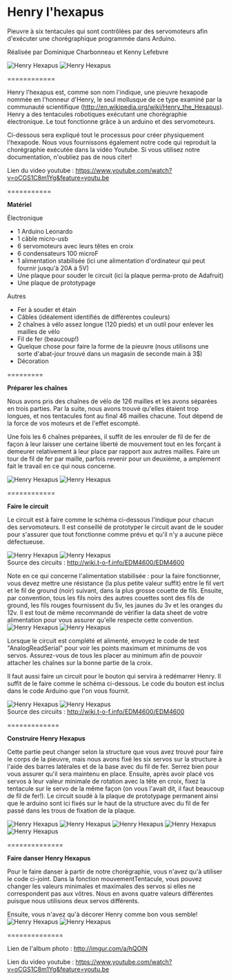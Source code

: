 <b>Henry l'hexapus</b>
============

Pieuvre à six tentacules qui sont contrôlées par des servomoteurs afin d'exécuter une chorégraphique programmée dans Arduino.

Réalisée par Dominique Charbonneau et Kenny Lefebvre

<img src="http://i.imgur.com/CIgiBkb.jpg" title="Henry Hexapus" />
<img src="http://i.imgur.com/anDmYbi.jpg" title="Henry Hexapus" />

============

Henry l'hexapus est, comme son nom l'indique, une pieuvre hexapode nommée en l'honneur d'Henry, le seul mollusque de ce type examiné par la communauté scientifique (<a href="http://en.wikipedia.org/wiki/Henry_the_Hexapus">http://en.wikipedia.org/wiki/Henry_the_Hexapus</a>). Henry a des tentacules robotiques exécutant une chorégraphie électronique.  Le tout fonctionne grâce à un arduino et des servomoteurs.

Ci-dessous sera expliqué tout le processus pour créer physiquement l'hexapode. Nous vous fournissons également notre code qui reproduit la chorégraphie exécutée dans la vidéo Youtube. Si vous utilisez notre documentation, n'oubliez pas de nous citer!

Lien du video youtube : <a href="https://www.youtube.com/watch?v=oCGS1C8m1Yg&feature=youtu.be">https://www.youtube.com/watch?v=oCGS1C8m1Yg&feature=youtu.be </a>

===========

<b>Matériel</b>

Électronique
- 1 Arduino Leonardo
- 1 câble micro-usb
- 6 servomoteurs avec leurs têtes en croix
- 6 condensateurs 100 microF
- 1 alimentation stabilisée (ici une alimentation d'ordinateur qui peut fournir jusqu'à 20A à 5V)
- Une plaque pour souder le circuit (ici la plaque perma-proto de Adafruit)
- Une plaque de prototypage

Autres
- Fer à souder et étain
- Câbles (idéalement identifiés de différentes couleurs)
- 2 chaînes à vélo assez longue (120 pieds) et un outil pour enlever les mailles de vélo
- Fil de fer (beaucoup!)
- Quelque chose pour faire la forme de la pieuvre (nous utilisons une sorte d'abat-jour trouvé dans un magasin de seconde main à 3$)
- Décoration

=========

<b> Préparer les chaînes </b>

Nous avons pris des chaînes de vélo de 126 mailles et les avons séparées en trois parties. Par la suite, nous avons trouvé qu'elles étaient trop longues, et nos tentacules font au final 46 mailles chacune. Tout dépend de la force de vos moteurs et de l'effet escompté.

Une fois les 6 chaînes préparées, il suffit de les enrouler de fil de fer de façon à leur laisser une certaine liberté de mouvement tout en les forçant à demeurer relativement à leur place par rapport aux autres mailles. Faire un tour de fil de fer par maille, parfois revenir pour un deuxième, a amplement fait le travail en ce qui nous concerne.

<img src="http://i.imgur.com/IXbATQN.jpg" title="Henry Hexapus" />
<img src="http://i.imgur.com/ZtMNwe7.jpg" title="Henry Hexapus" />

============

<b> Faire le circuit </b>

Le circuit est à faire comme le schéma ci-dessous l'indique pour chacun des servomoteurs. Il est conseillé de prototyper le circuit avant de le souder pour s'assurer que tout fonctionne comme prévu et qu'il n'y a aucune pièce défectueuse.

<img src="http://wiki.t-o-f.info/uploads/Arduino/servo_bb.png" title="Henry Hexapus" />
<img src="http://wiki.t-o-f.info/uploads/Arduino/servo_sh.png" title="Henry Hexapus" />
<br>
Source des circuits : <a href="http://wiki.t-o-f.info/EDM4600/EDM4600">http://wiki.t-o-f.info/EDM4600/EDM4600</a>



Note en ce qui concerne l'alimentation stabilisée : pour la faire fonctionner, vous devez mettre une résistance (la plus petite valeur suffit) entre le fil vert et le fil de ground (noir) suivant, dans la plus grosse couette de fils. Ensuite, par convention, tous les fils noirs des autres couettes sont des fils de ground, les fils rouges fournissent du 5v, les jaunes du 3v et les oranges du 12v. Il est tout de même recommandé de vérifier la data sheet de votre alimentation pour vous assurer qu'elle respecte cette convention.
<img src="http://i.imgur.com/cWe4i9I.jpg" title="Henry Hexapus" />
<img src="http://i.imgur.com/idU2NcU.jpg" title="Henry Hexapus" />

Lorsque le circuit est complété et alimenté, envoyez le code de test "AnalogReadSerial" pour voir les points maximum et minimums de vos servos. Assurez-vous de tous les placer au minimum afin de pouvoir attacher les chaînes sur la bonne partie de la croix.

Il faut aussi faire un circuit pour le bouton qui servira à redémarrer Henry. Il suffit de le faire comme le schéma ci-dessous. Le code du bouton est inclus dans le code Arduino que l'on vous fournit.

<img src="http://wiki.t-o-f.info/uploads/Arduino/switch_internal_pull-up_bb.png" title="Henry Hexapus" />
<img src="http://wiki.t-o-f.info/uploads/Arduino/switch_internal_pull-up_schem.png" title="Henry Hexapus" />
<br>
Source des circuits : <a href="http://wiki.t-o-f.info/EDM4600/EDM4600">http://wiki.t-o-f.info/EDM4600/EDM4600</a>

=============

<b> Construire Henry Hexapus </b>

Cette partie peut changer selon la structure que vous avez trouvé pour faire le corps de la pieuvre, mais nous avons fixé les six servos sur la structure à l'aide des barres latérales et de la base avec du fil de fer. Serrez bien pour vous assurer qu'il sera maintenu en place. Ensuite, après avoir placé vos servos à leur valeur minimale de rotation avec la tête en croix, fixez la tentacule sur le servo de la même façon (on vous l'avait dit, il faut beaucoup de fil de fer!). Le circuit soudé à la plaque de prototypage permanent ainsi que le arduino sont ici fixés sur le haut de la structure avec du fil de fer passé dans les trous de fixation de la plaque. 

<img src="http://i.imgur.com/XoumLJN.jpg" title="Henry Hexapus" />
<img src="http://i.imgur.com/BhGFSdT.jpg" title="Henry Hexapus" />
<img src="http://i.imgur.com/ryOhLPT.jpg" title="Henry Hexapus" />
<img src="http://i.imgur.com/X1UlfLH.jpg" title="Henry Hexapus" />
<img src="http://i.imgur.com/GRdNY02.jpg" title="Henry Hexapus" />

==============

<b> Faire danser Henry Hexapus </b>

Pour le faire danser à partir de notre chorégraphie, vous n'avez qu'à utiliser le code ci-joint. Dans la fonction mouvementTentacule, vous pouvez changer les valeurs minimales et maximales des servos si elles ne correspondent pas aux vôtres. Nous en avons quatre valeurs différentes puisque nous utilisions deux servos différents.

Ensuite, vous n'avez qu'à décorer Henry comme bon vous semble!
<img src="http://i.imgur.com/hoUx2SR.jpg" title="Henry Hexapus" />
<img src="http://i.imgur.com/2XfTqgw.jpg" title="Henry Hexapus" />

==============

Lien de l'album photo : http://imgur.com/a/hQOlN

Lien du video youtube : https://www.youtube.com/watch?v=oCGS1C8m1Yg&feature=youtu.be
